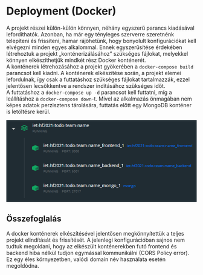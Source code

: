 # Deployment (Docker)

A projekt részei külön-külön könnyen, néhány egyszerű parancs kiadásával lefordíthatók. Azonban, ha már egy tényleges szerverre szeretnénk telepíteni és frissíteni, hamar rájöhetünk, hogy bonyolult konfigurációkat kell elvégezni minden egyes alkalommal. Ennek egyszerűsítése érdekében létrehoztuk a projekt „konténerizálásához” szükséges fájlokat, melyekkel könnyen elkészíthetjük mindkét rész Docker konténerét.\
A konténerek létrehozásához a projekt gyökerében a `docker-compose build` parancsot kell kiadni. A konténerek elkészítése során, a projekt elemei lefordulnak, így csak a futtatáshoz szükséges fájlokat tartalmazzák, ezzel jelentősen lecsökkentve a rendszer indításához szükséges időt.\
A futtatáshoz a `docker-compose up -d` parancsot kell futtatni, míg a leállításhoz a `docker-compose down`-t. Mivel az alkalmazás önmagában nem képes adatok perzisztens tárolására, futtatás előtt egy MongoDB konténer is letöltésre kerül.

![docker](img/docker.png)

## Összefoglalás
A docker konténerek elkészítésével jelentősen megkönnyítettük a teljes projekt elindítását és frissítését. A jelenlegi konfigurációban sajnos nem tudtuk megoldani, hogy az elkészült konténerekben futó frontend és backend hiba nélkül tudjon egymással kommunikálni (CORS Policy error). Ez egy éles környezetben, valódi domain név használata esetén megoldódna.
